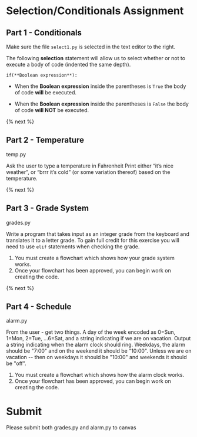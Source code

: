 # Selection/Conditionals Assignment

## Part 1 - Conditionals

Make sure the file <code>select1.py</code> is selected in the text editor to the right.

The following **selection** statement will allow us to select whether or not to execute a body of code (indented the same depth).

    if(**Boolean expression**): 

* When the **Boolean expression** inside the parentheses is <Code>True</Code> the body of code **will** be executed.

* When the **Boolean expression** inside the parentheses is <Code>False</Code> the body of code **will NOT** be executed.

{% next %}


## Part 2 - Temperature

temp.py

Ask the user to type a temperature in Fahrenheit
Print either “it’s nice weather”, or “brrr it’s cold” (or some variation thereof) based on the temperature.

{% next %}

## Part 3 - Grade System

grades.py

Write a program that takes input as an integer grade from the keyboard and translates it to a letter grade. To gain full credit for this exercise you will need to use <code>elif</code> statements when checking the grade.

1. You must create a flowchart which shows how your grade system works.
2. Once your flowchart has been approved, you can begin work on creating the code.

{% next %}

## Part 4 - Schedule

alarm.py

From the user - get two things. A day of the week encoded as 0=Sun, 1=Mon, 2=Tue, ...6=Sat, and a string indicating if we are on vacation. Output a string indicating when the alarm clock should ring. Weekdays, the alarm should be "7:00" and on the weekend it should be "10:00". Unless we are on vacation -- then on weekdays it should be "10:00" and weekends it should be "off".

1. You must create a flowchart which shows how the alarm clock works.
2. Once your flowchart has been approved, you can begin work on creating the code.

# Submit

Please submit both grades.py and alarm.py to canvas